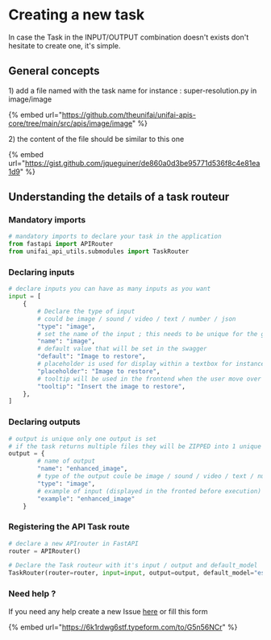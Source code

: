 # Creating a new task

In case the Task in the INPUT/OUTPUT combination doesn't exists don't hesitate to create one, it's simple.



## General concepts

1\) add a file named with the task name for instance : super-resolution.py in image/image

{% embed url="https://github.com/theunifai/unifai-apis-core/tree/main/src/apis/image/image" %}

2\) the content of the file should be similar to this one

{% embed url="https://gist.github.com/jqueguiner/de860a0d3be95771d536f8c4e81ea1d9" %}

## Understanding the details of a task routeur

### Mandatory imports

```python
# mandatory imports to declare your task in the application
from fastapi import APIRouter
from unifai_api_utils.submodules import TaskRouter
```

### Declaring inputs

```python
# declare inputs you can have as many inputs as you want
input = [
    {
        # Declare the type of input
        # could be image / sound / video / text / number / json
        "type": "image",
        # set the name of the input ; this needs to be unique for the given task
        "name": "image",
        # default value that will be set in the swagger
        "default": "Image to restore",
        # placeholder is used for display within a textbox for instance
        "placeholder": "Image to restore",
        # tooltip will be used in the frontend when the user move over the input field for further infos
        "tooltip": "Insert the image to restore",
    },
]

```

### Declaring outputs

```python
# output is unique only one output is set
# if the task returns multiple files they will be ZIPPED into 1 unique archive
output = {
        # name of output
        "name": "enhanced_image",
        # type of the output coule be image / sound / video / text / number / json
        "type": "image",
        # example of input (displayed in the fronted before execution) for now only text is supported but soon image / video / sound will be also supported
        "example": "enhanced_image"
    }
```

### Registering the API Task route

```python
# declare a new APIrouter in FastAPI
router = APIRouter()

# Declare the Task routeur with it's input / output and default_model
TaskRouter(router=router, input=input, output=output, default_model="esrgan")
```

### Need help ?

If you need any help create a new Issue [here](https://github.com/theunifai/unifai-apis-core/issues/new) or fill this form

{% embed url="https://6k1rdwg6stf.typeform.com/to/G5n56NCr" %}

